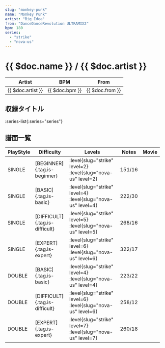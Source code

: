 ```yaml
---
slug: "monkey-punk"
name: "Monkey Punk"
artist: "Big Idea"
from: "DanceDanceRevolution ULTRAMIX2"
bpm: 180
series:
  - "strike"
  - "nova-us"
---
```


# {{ $doc.name }} / {{ $doc.artist }}

|Artist|BPM|From|
|------|---|----|
|{{ $doc.artist }}|{{ $doc.bpm }}|{{ $doc.from }}|

## 収録タイトル

:series-list{:series="series"}

## 譜面一覧

|PlayStyle|Difficulty|Levels|Notes|Movie|
|---------|----------|------|-----|-----|
|SINGLE|[BEGINNER]{.tag.is-beginner}|<div class="field is-grouped is-grouped-multiline">:level{slug="strike" level=2} :level{slug="nova-us" level=2}</div>|151/16||
|SINGLE|[BASIC]{.tag.is-basic}|<div class="field is-grouped is-grouped-multiline">:level{slug="strike" level=4} :level{slug="nova-us" level=4}</div>|222/30||
|SINGLE|[DIFFICULT]{.tag.is-difficult}|<div class="field is-grouped is-grouped-multiline">:level{slug="strike" level=5} :level{slug="nova-us" level=5}</div>|268/16||
|SINGLE|[EXPERT]{.tag.is-expert}|<div class="field is-grouped is-grouped-multiline">:level{slug="strike" level=6} :level{slug="nova-us" level=6}</div>|322/17||
|DOUBLE|[BASIC]{.tag.is-basic}|<div class="field is-grouped is-grouped-multiline">:level{slug="strike" level=4} :level{slug="nova-us" level=4}</div>|223/22||
|DOUBLE|[DIFFICULT]{.tag.is-difficult}|<div class="field is-grouped is-grouped-multiline">:level{slug="strike" level=6} :level{slug="nova-us" level=6}</div>|258/12||
|DOUBLE|[EXPERT]{.tag.is-expert}|<div class="field is-grouped is-grouped-multiline">:level{slug="strike" level=7} :level{slug="nova-us" level=7}</div>|260/18||
